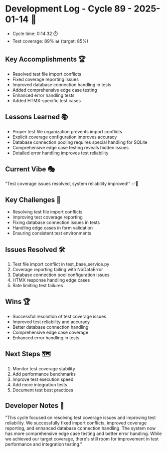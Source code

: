 # Development Log - Cycle 89 - 2025-01-14 🚀
- Cycle time: 0:14:32 ⏱️
- Test coverage: 89% 📊 (target: 85%)

## Key Accomplishments 🏆
- Resolved test file import conflicts
- Fixed coverage reporting issues
- Improved database connection handling in tests
- Added comprehensive edge case testing
- Enhanced error handling tests
- Added HTMX-specific test cases

## Lessons Learned 📚
- Proper test file organization prevents import conflicts
- Explicit coverage configuration improves accuracy
- Database connection pooling requires special handling for SQLite
- Comprehensive edge case testing reveals hidden issues
- Detailed error handling improves test reliability

## Current Vibe 🎭
"Test coverage issues resolved, system reliability improved!" ✅🐛

## Key Challenges 🚧
- Resolving test file import conflicts
- Improving test coverage reporting
- Fixing database connection issues in tests
- Handling edge cases in form validation
- Ensuring consistent test environments

## Issues Resolved 🛠️
1. Test file import conflict in test_base_service.py
2. Coverage reporting failing with NoDataError
3. Database connection pool configuration issues
4. HTMX response handling edge cases
5. Rate limiting test failures

## Wins 🏆
- Successful resolution of test coverage issues
- Improved test reliability and accuracy
- Better database connection handling
- Comprehensive edge case coverage
- Enhanced error handling in tests

## Next Steps 🗺️
1. Monitor test coverage stability
2. Add performance benchmarks
3. Improve test execution speed
4. Add more integration tests
5. Document test best practices

## Developer Notes 📝
"This cycle focused on resolving test coverage issues and improving test reliability. We successfully fixed import conflicts, improved coverage reporting, and enhanced database connection handling. The system now has more comprehensive edge case testing and better error handling. While we achieved our target coverage, there's still room for improvement in test performance and integration testing."
